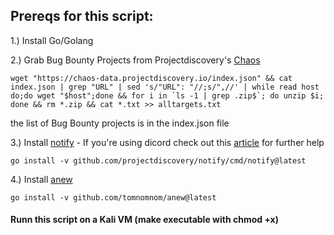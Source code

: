 ## Prereqs for this script:

1.) Install Go/Golang

2.) Grab Bug Bounty Projects from Projectdiscovery's [Chaos](https://github.com/shifa123/chaos-hunt/blob/master/chaos-hunt.sh)

```
wget "https://chaos-data.projectdiscovery.io/index.json" && cat index.json | grep "URL" | sed 's/"URL": "//;s/",//' | while read host do;do wget "$host";done && for i in `ls -1 | grep .zip$`; do unzip $i; done && rm *.zip && cat *.txt >> alltargets.txt

```
the list of Bug Bounty projects is in the index.json file 


3.) Install [notify](https://github.com/projectdiscovery/notify/blob/master/README.md)
    - If you're using dicord check out this [article](https://bin3xish477.medium.com/how-to-set-up-notify-by-projectdiscovery-34fc6e7f1527) for further help
    
```
go install -v github.com/projectdiscovery/notify/cmd/notify@latest

```

4.) Install [anew](https://github.com/tomnomnom/anew)
```
go install -v github.com/tomnomnom/anew@latest

```

#### Runn this script on a Kali VM (make executable with chmod +x)
